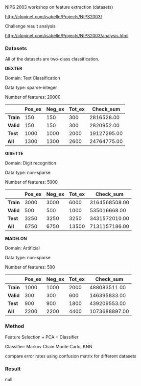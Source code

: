 NIPS 2003 workshop on feature extraction (datasets)

http://clopinet.com/isabelle/Projects/NIPS2003/



Challenge result analysis

http://clopinet.com/isabelle/Projects/NIPS2003/analysis.html



### Datasets

All of the datasets are two-class classification.



**DEXTER**

Domain: Text Classification

Data type: sparse-integer

Number of features: 20000

|           | Pos_ex | Neg_ex | Tot_ex | Check_sum   |
| --------- | ------ | ------ | ------ | ----------- |
| **Train** | 150    | 150    | 300    | 2816528.00  |
| **Valid** | 150    | 150    | 300    | 2820952.00  |
| **Test**  | 1000   | 1000   | 2000   | 19127295.00 |
| **All**   | 1300   | 1300   | 2600   | 24764775.00 |

**GISETTE**

Domain: Digit recognition

Data type: non-sparse

Number of features: 5000

|           | Pos_ex | Neg_ex | Tot_ex | Check_sum     |
| --------- | ------ | ------ | ------ | ------------- |
| **Train** | 3000   | 3000   | 6000   | 3164568508.00 |
| **Valid** | 500    | 500    | 1000   | 535016668.00  |
| **Test**  | 3250   | 3250   | 3250   | 3431572010.00 |
| **All**   | 6750   | 6750   | 13500  | 7131157186.00 |

**MADELON**

Domain: Artificial

Data type: non-sparse

Number of features: 500

|           | Pos_ex | Neg_ex | Tot_ex | Check_sum     |
| --------- | ------ | ------ | ------ | ------------- |
| **Train** | 1000   | 1000   | 2000   | 488083511.00  |
| **Valid** | 300    | 300    | 600    | 146395833.00  |
| **Test**  | 900    | 900    | 1800   | 439209553.00  |
| **All**   | 2200   | 2200   | 4400   | 1073688897.00 |

### Method

Feature Selection + PCA +  Classifier

Classifier: Markov Chain Monte Carlo, KNN

compare error rates using confusion matrix for different datasets



### Result

null